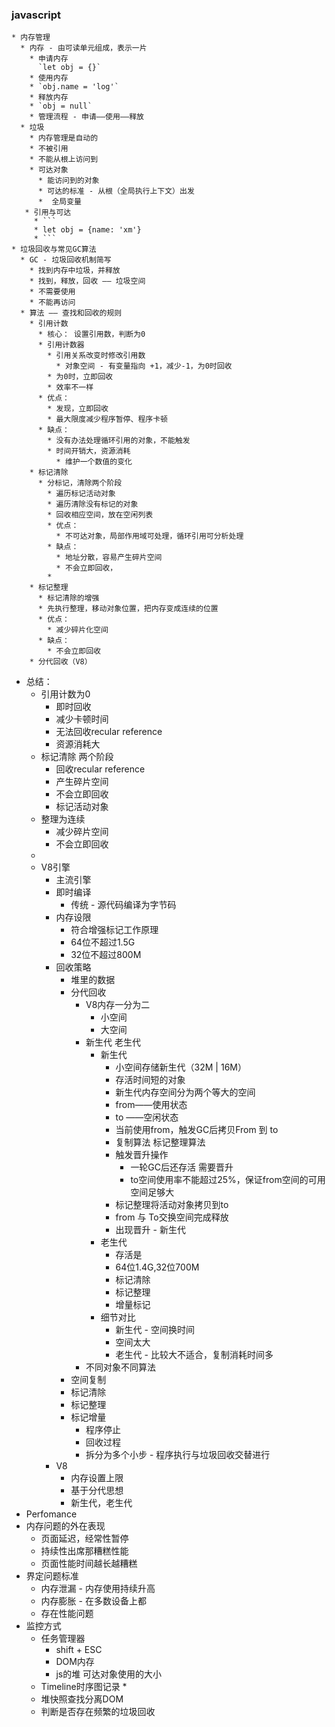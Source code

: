 ### javascript 
    * 内存管理
      * 内存 - 由可读单元组成，表示一片
        * 申请内存
          `let obj = {}`
        * 使用内存
        * `obj.name = 'log'`
        * 释放内存
        * `obj = null`
        * 管理流程 - 申请——使用——释放
      * 垃圾
        * 内存管理是自动的
        * 不被引用
        * 不能从根上访问到
        * 可达对象
          * 能访问到的对象
          * 可达的标准 - 从根（全局执行上下文）出发 
          *  全局变量
       * 引用与可达
         * ```
         * let obj = {name: 'xm'}
         * ```
    * 垃圾回收与常见GC算法
      * GC - 垃圾回收机制简写
        * 找到内存中垃圾，并释放
        * 找到，释放，回收 —— 垃圾空间
        * 不需要使用
        * 不能再访问
      * 算法 —— 查找和回收的规则
        * 引用计数
          * 核心： 设置引用数，判断为0
          * 引用计数器
            * 引用关系改变时修改引用数
              * 对象空间 - 有变量指向 +1，减少-1，为0时回收
            * 为0时，立即回收
            * 效率不一样
          * 优点：
            * 发现，立即回收
            * 最大限度减少程序暂停、程序卡顿
          * 缺点：
            * 没有办法处理循环引用的对象，不能触发
            * 时间开销大，资源消耗
              * 维护一个数值的变化
        * 标记清除
          * 分标记，清除两个阶段
            * 遍历标记活动对象
            * 遍历清除没有标记的对象
            * 回收相应空间，放在空闲列表
            * 优点：
              * 不可达对象，局部作用域可处理，循环引用可分析处理
            * 缺点：
              * 地址分散，容易产生碎片空间
              * 不会立即回收，
            * 
        * 标记整理
          * 标记清除的增强
          * 先执行整理，移动对象位置，把内存变成连续的位置
          * 优点：
            * 减少碎片化空间
          * 缺点：
            * 不会立即回收
        * 分代回收（V8）
* 总结：
  * 引用计数为0   
    * 即时回收
    * 减少卡顿时间
    * 无法回收recular reference
    * 资源消耗大
  * 标记清除 两个阶段
    * 回收recular reference
    * 产生碎片空间
    * 不会立即回收
    * 标记活动对象
  * 整理为连续
    * 减少碎片空间
    * 不会立即回收
  * 
  * V8引擎
    * 主流引擎
    * 即时编译
      * 传统 - 源代码编译为字节码
    * 内存设限
      * 符合增强标记工作原理
      * 64位不超过1.5G
      * 32位不超过800M
    * 回收策略
      * 堆里的数据
      * 分代回收
        * V8内存一分为二
          * 小空间
          * 大空间
        * 新生代 老生代
          * 新生代
            * 小空间存储新生代（32M | 16M）
            * 存活时间短的对象
            * 新生代内存空间分为两个等大的空间
            * from——使用状态
            *  to ——空闲状态
            * 当前使用from，触发GC后拷贝From 到 to
            * 复制算法 标记整理算法
            * 触发晋升操作
              * 一轮GC后还存活 需要晋升
              * to空间使用率不能超过25%，保证from空间的可用空间足够大
            * 标记整理将活动对象拷贝到to
            * from 与 To交换空间完成释放
            * 出现晋升 - 新生代
          * 老生代
            * 存活是
            * 64位1.4G,32位700M 
            * 标记清除
            * 标记整理
            * 增量标记
          * 细节对比
            * 新生代 - 空间换时间
            * 空间太大
            * 老生代 - 比较大不适合，复制消耗时间多
        * 不同对象不同算法
      * 空间复制
      * 标记清除
      * 标记整理
      * 标记增量
        * 程序停止
        * 回收过程
        * 拆分为多个小步 - 程序执行与垃圾回收交替进行
    * V8
      * 内存设置上限
      * 基于分代思想
      * 新生代，老生代
* Perfomance
* 内存问题的外在表现
  * 页面延迟，经常性暂停
  * 持续性出席那糟糕性能
  * 页面性能时间越长越糟糕
* 界定问题标准
  * 内存泄漏 - 内存使用持续升高
  * 内存膨胀 - 在多数设备上都
  * 存在性能问题
* 监控方式
  * 任务管理器
    * shift + ESC
    * DOM内存
    * js的堆 可达对象使用的大小
  * Timeline时序图记录
    * 
  * 堆快照查找分离DOM
  * 判断是否存在频繁的垃圾回收
